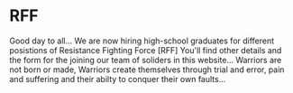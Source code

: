# RFF
Good day to all...
We are now hiring high-school graduates for different posistions of Resistance Fighting Force [RFF]
You'll find other details and the form for the joining our team of soliders in this website...
Warriors are not born or made, Warriors create themselves through trial and error, pain and suffering and their abilty to conquer their own faults...
